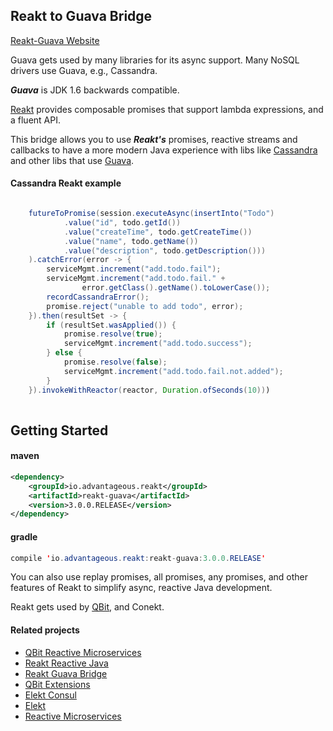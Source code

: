 ## Reakt to Guava Bridge

[Reakt-Guava Website](http://advantageous.github.io/reakt-guava/)

Guava gets used by many libraries for its async support.
Many NoSQL drivers use Guava, e.g., Cassandra. 

***Guava*** is JDK 1.6 backwards compatible. 

[Reakt](http://advantageous.github.io/reakt/) provides composable 
promises that support lambda expressions, and a fluent API.

This bridge allows you to use ***Reakt's*** promises, reactive streams
and callbacks to have a more modern Java experience with libs like
[Cassandra](http://www.datastax.com/dev/blog/java-driver-async-queries) 
and other libs that use [Guava](https://github.com/google/guava).



#### Cassandra Reakt example

```java

    futureToPromise(session.executeAsync(insertInto("Todo")
            .value("id", todo.getId())
            .value("createTime", todo.getCreateTime())
            .value("name", todo.getName())
            .value("description", todo.getDescription()))
    ).catchError(error -> {
        serviceMgmt.increment("add.todo.fail");
        serviceMgmt.increment("add.todo.fail." +
                error.getClass().getName().toLowerCase());
        recordCassandraError();
        promise.reject("unable to add todo", error);
    }).then(resultSet -> {
        if (resultSet.wasApplied()) {
            promise.resolve(true);
            serviceMgmt.increment("add.todo.success");
        } else {
            promise.resolve(false);
            serviceMgmt.increment("add.todo.fail.not.added");
        }
    }).invokeWithReactor(reactor, Duration.ofSeconds(10)))
     
```

## Getting Started
#### maven
```xml
<dependency>
    <groupId>io.advantageous.reakt</groupId>
    <artifactId>reakt-guava</artifactId>
    <version>3.0.0.RELEASE</version>
</dependency>
```

#### gradle
```java
compile 'io.advantageous.reakt:reakt-guava:3.0.0.RELEASE'
```

You can also use replay promises, all promises, any promises, and other
features of Reakt to simplify async, reactive Java development.

Reakt gets used by [QBit](http://advantageous.github.io/qbit/), and Conekt.

#### Related projects
* [QBit Reactive Microservices](http://advantageous.github.io/qbit/)
* [Reakt Reactive Java](http://advantageous.github.io/reakt)
* [Reakt Guava Bridge](http://advantageous.github.io/reakt-guava/)
* [QBit Extensions](https://github.com/advantageous/qbit-extensions)
* [Elekt Consul](http://advantageous.github.io/elekt-consul/)
* [Elekt](http://advantageous.github.io/elekt/)
* [Reactive Microservices](http://www.mammatustech.com/reactive-microservices)
